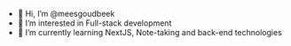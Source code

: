 - 👋 Hi, I’m @meesgoudbeek
- 👀 I’m interested in Full-stack development
- 🌱 I’m currently learning NextJS, Note-taking and back-end technologies

<!---
meesgoudbeek/meesgoudbeek is a ✨ special ✨ repository because its `README.md` (this file) appears on your GitHub profile.
You can click the Preview link to take a look at your changes.
--->
